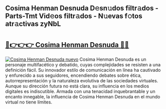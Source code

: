 ## Cosima Henman Desnuda D𝚎sn𝚞dos filtr𝚊dos - Parts-Tmt Vid𝚎os filtr𝚊dos - N𝚞evas f𝚘tos atr𝚊ctivas zyNbL

# <h2><a href="http://mbcxha.tromn.icu/?c=Cosima+Henman+Desnuda">🔗👉👉👉 Cosima Henman Desnuda 🔗🔗</a></h2>

[![Cosima Henman Desnuda nuevo](https://i.imgur.com/pEAQMta.gif)](http://mbcxha.tromn.icu/?c=Cosima+Henman+Desnuda)
Cosima Henman Desnuda es un personaje multifacético y debatido, cuyas complejidades se resisten a una definición fácil.  Su innovador estilo de comunicación en línea ha cautivado y enfurecido a sus seguidores, encendiendo debates sobre ética, autorrepresentación y la naturaleza evolutiva de las sociedades virtuales. Aunque su dirección futura no está clara, su influencia en los medios digitales es indiscutible. Armada con una tenacidad inquebrantable y un encanto innegable, la influencia de Cosima Henman Desnuda en el mundo virtual no tiene límites.
